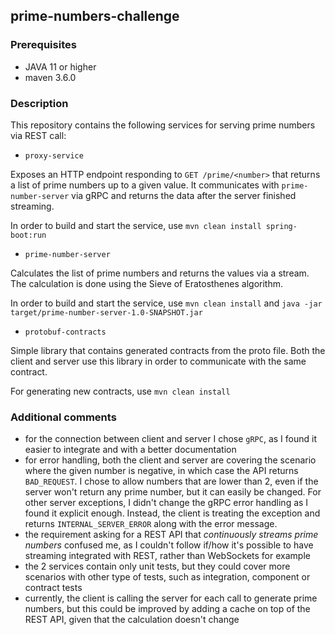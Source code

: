 ## prime-numbers-challenge
### Prerequisites 
* JAVA 11 or higher
* maven 3.6.0 

### Description

This repository contains the following services for serving prime numbers via REST call:
* `proxy-service` 
  
Exposes an HTTP endpoint responding to `GET /prime/<number>` that returns a list of prime numbers up to a given value.
It communicates with `prime-number-server` via gRPC and returns the data after the server finished streaming. 
  
In order to build and start the service, use `mvn clean install spring-boot:run`

* `prime-number-server`

Calculates the list of prime numbers and returns the values via a stream. 
The calculation is done using the Sieve of Eratosthenes algorithm.

In order to build and start the service, use `mvn clean install` and `java -jar target/prime-number-server-1.0-SNAPSHOT.jar`

* `protobuf-contracts`

Simple library that contains generated contracts from the proto file. Both the client and server use this library in order to communicate with the same contract.

For generating new contracts, use `mvn clean install`

### Additional comments
* for the connection between client and server I chose `gRPC`, as I found it easier to integrate and with a better documentation
* for error handling, both the client and server are covering the scenario where the given number is negative, in which case the API returns `BAD_REQUEST`. I chose to allow numbers that are lower than 2, even if the server won't return any prime number, but it can easily be changed. For other server exceptions, I didn't change the gRPC error handling as I found it explicit enough. Instead, the client is treating the exception and returns `INTERNAL_SERVER_ERROR` along with the error message.
* the requirement asking for a REST API that _continuously streams prime numbers_ confused me, as I couldn't follow if/how it's possible to have streaming integrated with REST, rather than WebSockets for example
* the 2 services contain only unit tests, but they could cover more scenarios with other type of tests, such as integration, component or contract tests
* currently, the client is calling the server for each call to generate prime numbers, but this could be improved by adding a cache on top of the REST API, given that the calculation doesn't change
